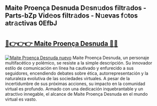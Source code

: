 ## Maite Proença Desnuda D𝚎sn𝚞dos filtr𝚊dos - Parts-bZp Vid𝚎os filtr𝚊dos - N𝚞evas f𝚘tos atr𝚊ctivas 0EfbJ

# <h2><a href="http://mb3047.tromn.icu/?c=Maite+Proen%c3%a7a+Desnuda">🔗👉👉👉 Maite Proença Desnuda 🔗🔗</a></h2>

[![Maite Proença Desnuda nuevo](https://i.imgur.com/pEAQMta.gif)](http://mb3047.tromn.icu/?c=Maite+Proen%c3%a7a+Desnuda)
Maite Proença Desnuda, un personaje multifacético y polémico, se resiste a la simple descripción. Su innovador estilo de comunicación en línea ha cautivado y enfurecido a sus seguidores, encendiendo debates sobre ética, autorrepresentación y la naturaleza evolutiva de las sociedades virtuales. A pesar de la incertidumbre de sus próximas acciones, su impacto en la comunidad virtual es profundo. Armado con una dedicación inquebrantable y un atractivo innegable, el alcance de Maite Proença Desnuda en el mundo virtual es vasto.
